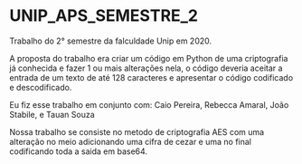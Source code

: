 # UNIP_APS_SEMESTRE_2
Trabalho do 2° semestre da falculdade Unip em 2020.

A proposta do trabalho era criar um código em Python de uma criptografia já conhecida e fazer 1 ou mais alterações nela, o código deveria aceitar a entrada de um texto de até 128 caracteres e apresentar o código codificado e descodificado.

Eu fiz esse trabalho em conjunto com: Caio Pereira, Rebecca Amaral, João Stabile, e Tauan Souza

Nossa trabalho se consiste no metodo de criptografia AES com uma alteração no meio adicionando uma cifra de cezar e uma no final codificando toda a saida em base64.